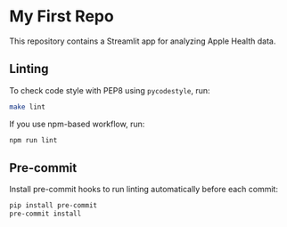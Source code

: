 # My First Repo

This repository contains a Streamlit app for analyzing Apple Health data.

## Linting

To check code style with PEP8 using `pycodestyle`, run:

```bash
make lint
```

If you use npm-based workflow, run:

```bash
npm run lint
```

## Pre-commit

Install pre-commit hooks to run linting automatically before each commit:

```bash
pip install pre-commit
pre-commit install
```

